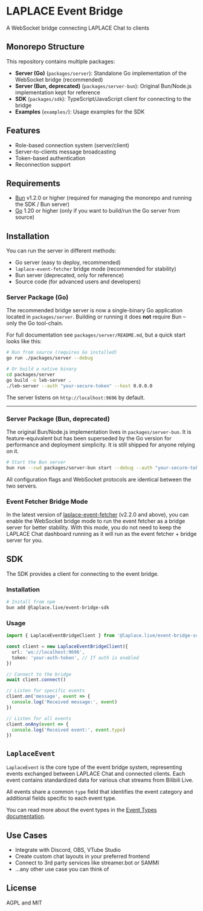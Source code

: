 # LAPLACE Event Bridge

A WebSocket bridge connecting LAPLACE Chat to clients

## Monorepo Structure

This repository contains multiple packages:

- **Server (Go)** (`packages/server`): Standalone Go implementation of the WebSocket bridge (recommended)
- **Server (Bun, deprecated)** (`packages/server-bun`): Original Bun/Node.js implementation kept for reference
- **SDK** (`packages/sdk`): TypeScript/JavaScript client for connecting to the bridge
- **Examples** (`examples/`): Usage examples for the SDK

## Features

- Role-based connection system (server/client)
- Server-to-clients message broadcasting
- Token-based authentication
- Reconnection support

## Requirements

- [Bun](https://bun.sh/) v1.2.0 or higher (required for managing the monorepo and running the SDK / Bun server)
- [Go](https://golang.org/) 1.20 or higher (only if you want to build/run the Go server from source)

## Installation

You can run the server in different methods:

- Go server (easy to deploy, recommended)
- `laplace-event-fetcher` bridge mode (recommended for stability)
- Bun server (deprecated, only for reference)
- Source code (for advanced users and developers)

### Server Package (Go)

The recommended bridge server is now a single-binary Go application located in `packages/server`. Building or running it does **not** require Bun – only the Go tool-chain.

For full documentation see `packages/server/README.md`, but a quick start looks like this:

```bash
# Run from source (requires Go installed)
go run ./packages/server --debug

# Or build a native binary
cd packages/server
go build -o leb-server .
./leb-server --auth "your-secure-token" --host 0.0.0.0
```

The server listens on `http://localhost:9696` by default.

---

### Server Package (Bun, deprecated)

The original Bun/Node.js implementation lives in `packages/server-bun`. It is feature-equivalent but has been superseded by the Go version for performance and deployment simplicity. It is still shipped for anyone relying on it.

```bash
# Start the Bun server
bun run --cwd packages/server-bun start --debug --auth "your-secure-token"
```

All configuration flags and WebSocket protocols are identical between the two servers.

### Event Fetcher Bridge Mode

In the latest version of [laplace-event-fetcher](https://subspace.institute/docs/laplace-chat/event-fetcher) (v2.2.0 and above), you can enable the WebSocket bridge mode to run the event fetcher as a bridge server for better stability. With this mode, you do not need to keep the LAPLACE Chat dashboard running as it will run as the event fetcher + bridge server for you.

## SDK

The SDK provides a client for connecting to the event bridge.

### Installation

```bash
# Install from npm
bun add @laplace.live/event-bridge-sdk
```

### Usage

```typescript
import { LaplaceEventBridgeClient } from '@laplace.live/event-bridge-sdk'

const client = new LaplaceEventBridgeClient({
  url: 'ws://localhost:9696',
  token: 'your-auth-token', // If auth is enabled
})

// Connect to the bridge
await client.connect()

// Listen for specific events
client.on('message', event => {
  console.log('Received message:', event)
})

// Listen for all events
client.onAny(event => {
  console.log('Received event:', event.type)
})
```

## `LaplaceEvent`

`LaplaceEvent` is the core type of the event bridge system, representing events exchanged between LAPLACE Chat and connected clients. Each event contains standardized data for various chat streams from Bilibili Live.

All events share a common `type` field that identifies the event category and additional fields specific to each event type.

You can read more about the event types in the [Event Types documentation](https://chat.laplace.live/event-types/).

## Use Cases

- Integrate with Discord, OBS, VTube Studio
- Create custom chat layouts in your preferred frontend
- Connect to 3rd party services like streamer.bot or SAMMI
- ...any other use case you can think of

## License

AGPL and MIT
